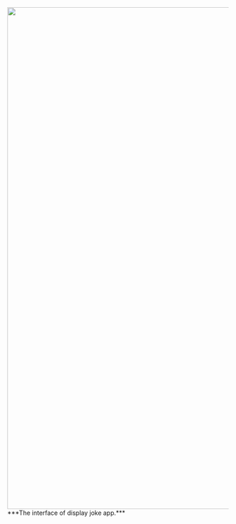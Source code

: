 
<img src="https://user-images.githubusercontent.com/75820882/139384530-ca104102-2a58-440f-b05c-ee4e4e08f7a6.png"  width="540px" height="1140px"/>
***The interface of display joke app.***
  
